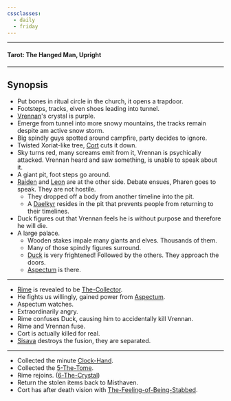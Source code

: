 ```yaml
---
cssclasses:
  - daily
  - friday
---
```

***
#### Tarot: The Hanged Man, Upright
***
## Synopsis
- Put bones in ritual circle in the church, it opens a trapdoor.
- Footsteps, tracks, elven shoes leading into tunnel.
- [Vrennan](../../-Characters/Vrennan.md)'s crystal is purple.
- Emerge from tunnel into more snowy mountains, the tracks remain despite am active snow storm.
- Big spindly guys spotted around campfire, party decides to ignore.
- Twisted Xoriat-like tree, [Cort](../../-Characters/-Player/Cort.md) cuts it down.
- Sky turns red, many screams emit from it, Vrennan is psychically attacked. Vrennan heard and saw something, is unable to speak about it.
- A giant pit, foot steps go around.
- [Raiden](../../-Characters/Raiden.md) and [Leon](../../-Characters/Leon.md) are at the other side. Debate ensues, Pharen goes to speak. They are not hostile.
	- They dropped off a body from another timeline into the pit.
	- A [Daelkyr](../../-Groups/Daelkyr.md) resides in the pit that prevents people from returning to their timelines. 
- Duck figures out that Vrennan feels he is without purpose and therefore he will die.
- A large palace.
	- Wooden stakes impale many giants and elves. Thousands of them.
	- Many of those spindly figures surround.
	- [Duck](../../-Characters/-Player/Duck.md) is very frightened! Followed by the others. They approach the doors.
	- [Aspectum](../../-Characters/Aspectum.md) is there.
***
* [Rime](../../-Characters/Rime.md) is revealed to be [The-Collector](../../-Characters/The-Collector.md).
* He fights us willingly, gained power from [Aspectum](../../-Characters/Aspectum.md).
* Aspectum watches.
* Extraordinarily angry.
* Rime confuses Duck, causing him to accidentally kill Vrennan.
* Rime and Vrennan fuse. 
* Cort is actually killed for real.
* [Sisava](../../-Characters/-Player/Sisava.md) destroys the fusion, they are separated.
***
- Collected the minute [Clock-Hand](../../-Items/Clock-Hand.md).
- Collected the [5-The-Tome](../../-Elements-of-the-Prophecy/5-The-Tome.md).
- Rime rejoins. ([6-The-Crystal](../../-Elements-of-the-Prophecy/6-The-Crystal.md))
- Return the stolen items back to Misthaven.
- Cort has after death vision with [The-Feeling-of-Being-Stabbed](../../-Characters/The-Feeling-of-Being-Stabbed.md).